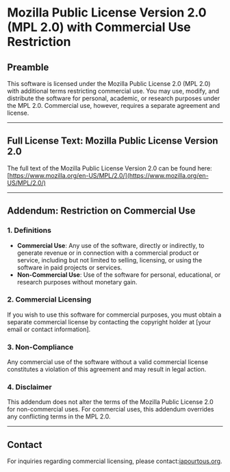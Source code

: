 
# Mozilla Public License Version 2.0 (MPL 2.0) with Commercial Use Restriction

## Preamble
This software is licensed under the Mozilla Public License 2.0 (MPL 2.0) with additional terms restricting commercial use. You may use, modify, and distribute the software for personal, academic, or research purposes under the MPL 2.0. Commercial use, however, requires a separate agreement and license.

---

## Full License Text: Mozilla Public License Version 2.0

The full text of the Mozilla Public License Version 2.0 can be found here:
[https://www.mozilla.org/en-US/MPL/2.0/](https://www.mozilla.org/en-US/MPL/2.0/)

---

## Addendum: Restriction on Commercial Use

### 1. Definitions
- **Commercial Use**: Any use of the software, directly or indirectly, to generate revenue or in connection with a commercial product or service, including but not limited to selling, licensing, or using the software in paid projects or services.
- **Non-Commercial Use**: Use of the software for personal, educational, or research purposes without monetary gain.

### 2. Commercial Licensing
If you wish to use this software for commercial purposes, you must obtain a separate commercial license by contacting the copyright holder at [your email or contact information].

### 3. Non-Compliance
Any commercial use of the software without a valid commercial license constitutes a violation of this agreement and may result in legal action.

### 4. Disclaimer
This addendum does not alter the terms of the Mozilla Public License 2.0 for non-commercial uses. For commercial uses, this addendum overrides any conflicting terms in the MPL 2.0.

---

## Contact
For inquiries regarding commercial licensing, please contact:[iapourtous.org](https://iapourtous.org).